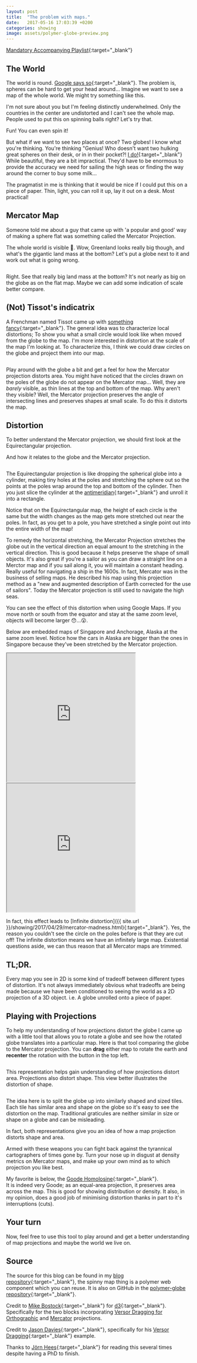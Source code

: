 ```yaml
---
layout: post
title:  "The problem with maps."
date:   2017-05-16 17:03:39 +0200
categories: showing
image: assets/polymer-globe-preview.png
---
```


<style type="text/css">
.mapwrap {
    display:flex;
    align-items:center;
    justify-content:center;
    flex-wrap:wrap;
}
</style>

<link rel="import" href="{{ site.url }}/assets/bower/globe-map/globe-map.html">

[Mandatory Accompanying Playlist](https://open.spotify.com/user/pingbat/playlist/3ILYt5u8hdZ1d5H1lNZSuN){:target="_blank"}

## The World
The world is round. [Google says so](https://www.google.com/maps/@25.6150528,3.6591736,11928591m/data=!3m1!1e3){:target="_blank"}. The problem is, spheres can be hard to get your head around... Imagine we want to see a map of the whole world. We might try something like this.

<div>
<globe-map projections='["Orthographic"]' rotation='[90,0,0]' width="600" ></globe-map>
<globe-map projections='["Orthographic"]' rotation='[0,0,0]' width="600" ></globe-map>
<globe-map projections='["Orthographic"]' rotation='[-90,0,0]' width="600" ></globe-map>
</div>

I'm not sure about you but I'm feeling distinctly underwhelmed. Only the countries in the center are undistorted and I can't see the whole map.
People used to put this on spinning balls right?
Let's try that.

<globe-map width='1000' projections='["Orthographic"]' config='{"rotation":{"enabled":true, "ui_enabled":true}}'></globe-map>

Fun! You can even spin it!

But what if we want to see two places at once? Two globes! I know what you're thinking. You're thinking "Genius! Who doesn't want two hulking great spheres on their desk, or in in their pocket?! [I do!](http://www.bellerbyandco.com/){:target="_blank"} While beautiful, they are a bit impractical.
They'd have to be enormous to provide the accuracy we need for sailing the high seas or finding the way around the corner to buy some milk...

The pragmatist in me is thinking that it would be nice if I could put this on a piece of paper.
Thin, light, you can roll it up, lay it out on a desk. Most practical!


## Mercator Map

Someone told me about a guy that came up with 'a popular and good' way of making a sphere flat was something called the Mercator Projection.

<globe-map width='740' height='740' projections='["Mercator"]'></globe-map>

The whole world is visible 🤗. Wow, Greenland looks really big though, and what's the gigantic land mass at the bottom? Let's put a globe next to it and work out what is going wrong.

<div class="mapwrap">
<globe-map projections='["Orthographic"]' config='{"rotation":{"enabled":true, "ui_enabled":true}}' width='540' ></globe-map>
<globe-map projections='["Mercator"]' width='540'></globe-map>
</div>

Right. See that really big land mass at the bottom? It's not nearly as big on the globe as on the flat map. Maybe we can add some indication of scale better compare.

## (Not) Tissot's indicatrix
A Frenchman named Tissot came up with [something fancy](https://en.wikipedia.org/wiki/Tissot%27s_indicatrix){:target="_blank"}. The general idea was to characterize local distortions; To show you what a small circle would look like when moved from the globe to the map.
I'm more interested in distortion at the scale of the map I'm looking at. To characterize this, I think we could draw circles on the globe and project them into our map.

<div class="mapwrap">
<globe-map projections='["Orthographic"]' config='{"rotation":{"enabled":true, "ui_enabled":true}, "nt_indicatrice":{"enabled":true}}' width='540'></globe-map>
<globe-map projections='["Mercator"]' config='{"rotation":{"enabled":false, "ui_enabled":false}, "nt_indicatrice":{"enabled":true}}' width='540'></globe-map>
</div>

Play around with the globe a bit and get a feel for how the Mercator projection distorts area. You might have noticed that the circles drawn on the poles of the globe do not appear on the Mercator map... Well, they are *barely* visible, as thin lines at the top and bottom of the map. Why aren't they visible? Well, the Mercator projection preserves the angle of intersecting lines and preserves shapes at small scale. To do this it distorts the map.

## Distortion

To better understand the Mercator projection, we should first look at the Equirectangular projection.

<globe-map projections='["Equirectangular"]' config='{"rotation":{"enabled":false, "ui_enabled":false}, "nt_indicatrice":{"enabled":true}}' width='740'></globe-map>

And how it relates to the globe and the Mercator projection.

<div class='mapwrap'>
<globe-map width='300' projections='["Orthographic"]' config='{"rotation":{"enabled":false, "ui_enabled":false}, "nt_indicatrice":{"enabled":true}}'></globe-map>
<globe-map width='300' projections='["Equirectangular"]' config='{"rotation":{"enabled":false, "ui_enabled":false}, "nt_indicatrice":{"enabled":true}}'></globe-map>
<globe-map width='300' projections='["Mercator"]' config='{"rotation":{"enabled":false, "ui_enabled":false}, "nt_indicatrice":{"enabled":true}}'></globe-map>
</div>

The Equirectangular projection is like dropping the spherical globe into a cylinder, making tiny holes at the poles and stretching the sphere out so the points at the poles wrap around the top and bottom of the cylinder. Then you just slice the cylinder at the [antimeridian](https://en.wikipedia.org/wiki/180th_meridian){:target="_blank"} and unroll it into a rectangle.  

Notice that on the Equirectangular map, the height of each circle is the same but the width changes as the map gets more stretched out near the poles. In fact, as you get to a pole, you have stretched a single point out into the entire width of the map!  

To remedy the horizontal stretching, the Mercator Projection stretches the globe out in the vertical direction an equal amount to the stretching in the vertical direction. This is good because it helps preserve the shape of small objects. It's also great if you're a sailor as you can draw a straight line on a Merctor map and if you sail along it, you will maintain a constant heading. Really useful for navigating a ship in the 1600s. In fact, Mercator was in the business of selling maps. He described his map using this projection method as a "new and augmented description of Earth corrected for the use of sailors". Today the Mercator projection is still used to navigate the high seas.

You can see the effect of this distortion when using Google Maps. If you move north or south from the equator and stay at the same zoom level, objects will become larger 😯...😮.

Below are embedded maps of Singapore and Anchorage, Alaska at the same zoom level. Notice how the cars in Alaska are bigger than the ones in Singapore because they've been stretched by the Mercator projection.

<iframe width='350' height='350' src="https://www.google.com/maps/embed/v1/view?center=1.3479927,103.9684012
&zoom=19
&maptype=satellite
&key=AIzaSyABWm9A528mgx9YlY36IeNAoN2RmcmedmM">
</iframe>
<iframe width='350' height='350' src="https://www.google.com/maps/embed/v1/view?center=61.2143189,-149.8992335
&zoom=19
&maptype=satellite
&key=AIzaSyABWm9A528mgx9YlY36IeNAoN2RmcmedmM">
</iframe>
<br/>

In fact, this effect leads to [Infinite distortion]({{ site.url }}/showing/2017/04/29/mercator-madness.html){:target="_blank"}. Yes, the reason you couldn't see the circle on the poles before is that they are cut off! The infinite distortion means we have an infinitely large map. Existential questions aside, we can thus reason that all Mercator maps are trimmed.

## TL;DR.

Every map you see in 2D is some kind of tradeoff between different types of distortion. It's not always immediately obvious what tradeoffs are being made because we have been conditioned to seeing the world as a 2D projection of a 3D object. i.e. A globe unrolled onto a piece of paper.

## Playing with Projections

To help my understanding of how projections distort the globe I came up with a little tool that allows you to rotate a globe and see how the rotated globe translates into a particular map. Here is that tool comparing the globe to the Mercator projection. You can **drag** either map to rotate the earth and **recenter** the rotation with the button in the top left.

<div class="mapwrap">
<globe-map width='360' projections='["Orthographic", "Mercator"]' config='{"rotation":{"enabled":true, "ui_enabled":true}, "nt_indicatrice":{"enabled":true}}'></globe-map>
</div>

This representation helps gain understanding of how projections distort area. Projections also distort shape. This view better illustrates the distortion of shape.

<div class="mapwrap">
<globe-map width='360' projections='["Orthographic", "Mercator"]' config='{"rotation":{"enabled":true, "ui_enabled":true}, "geodesic_graticule":{"enabled":true}}'></globe-map>
</div>

The idea here is to split the globe up into similarly shaped and sized tiles. Each tile has similar area and shape on the globe so it's easy to see the distortion on the map. Traditional graticules are neither similar in size or shape on a globe and can be misleading.

In fact, both representations give you an idea of how a map projection distorts shape and area.

Armed with these weapons you can fight back against the tyrannical cartographers of times gone by. Turn your nose up in disgust at density metrics on Mercator maps, and make up your own mind as to which projection you like best.

My favorite is below, the [Goode Homolosine](https://en.wikipedia.org/wiki/Goode_homolosine_projection){:target="_blank"}.  
It is indeed very Goode; as an equal-area projection, it preserves area across the map. This is good for showing distribution or density. It also, in my opinion, does a good job of minimising distortion thanks in part to it's interruptions (cuts).

<globe-map width='740' projections='["Orthographic", "InterruptedHomolosine"]' config='{"rotation":{"enabled":true, "ui_enabled":true}, "geodesic_graticule":{"enabled":true}}'></globe-map>

## Your turn

Now, feel free to use this tool to play around and get a better understanding of map projections and maybe the world we live on.

<globe-map width='740' projections='["Orthographic", "InterruptedHomolosine"]' config='{"rotation":{"enabled":true, "ui_enabled":true}, "geodesic_graticule":{"enabled":true, "ui_enabled":true}, "nt_indicatrice":{"enabled":true, "ui_enabled":true}, "projection_selection":{"enabled":true}}'></globe-map>

## Source

The source for this blog can be found in my [blog repository](https://github.com/mjmdavis/mjmdavis.github.io){:target="_blank"}, the spinny map thing is a polymer web component which you can reuse. It is also on GitHub in the [polymer-globe repository](https://github.com/mjmdavis/polymer-globe){:target="_blank"}.

Credit to [Mike Bostock](https://bost.ocks.org/mike/){:target="_blank"} for [d3](https://d3js.org/){:target="_blank"}. Specifically for the two blocks incorporating [Versor Dragging for Orthographic](https://bl.ocks.org/mbostock/7ea1dde508cec6d2d95306f92642bc42) and [Mercator](https://bl.ocks.org/mbostock/1e10b76becaa4ea4471262bcae619dae) projections.

Credit to [Jason Davies](https://www.jasondavies.com/){:target="_blank"}, specifically for his [Versor Dragging](https://www.jasondavies.com/maps/rotate/){:target="_blank"} example.

Thanks to [Jörn Hees](https://joernhees.de){:target="_blank"} for reading this several times despite having a PhD to finish.

